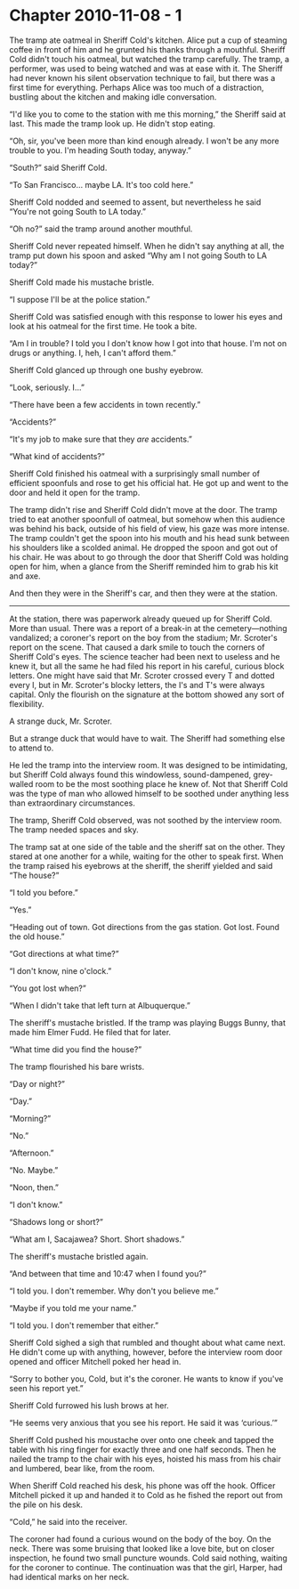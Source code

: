 # Chapter 2010-11-08 - 1

The tramp ate oatmeal in Sheriff Cold's kitchen.  Alice put a cup of steaming coffee in front of him
and he grunted his thanks through a mouthful.  Sheriff Cold didn't touch his oatmeal, but watched
the tramp carefully.  The tramp, a performer, was used to being watched and was at ease with it.  The
Sheriff had never known his silent observation technique to fail, but there was a first time for
everything.  Perhaps Alice was too much of a distraction, bustling about the kitchen and making
idle conversation.

“I'd like you to come to the station with me this morning,” the Sheriff said at last.  This made
the tramp look up.  He didn't stop eating.

“Oh, sir, you've been more than kind enough already.  I won't be any more trouble to you.  I'm
heading South today, anyway.”

“South?” said Sheriff Cold.

“To San Francisco… maybe LA.  It's too cold here.”

Sheriff Cold nodded and seemed to assent, but nevertheless he said “You're not going South to
LA today.”

“Oh no?” said the tramp around another mouthful.

Sheriff Cold never repeated himself.  When he didn't say anything at all, the tramp put down his
spoon and asked “Why am I not going South to LA today?”

Sheriff Cold made his mustache bristle.

“I suppose I'll be at the police station.”

Sheriff Cold was satisfied enough with this response to lower his eyes and look at his oatmeal
for the first time.  He took a bite.

“Am I in trouble?  I told you I don't know how I got into that house.  I'm not on drugs or
anything.  I, heh, I can't afford them.”

Sheriff Cold glanced up through one bushy eyebrow.

“Look, seriously.  I…”

“There have been a few accidents in town recently.”

“Accidents?”

“It's my job to make sure that they *are* accidents.”

“What kind of accidents?”

Sheriff Cold finished his oatmeal with a surprisingly small number of efficient spoonfuls
and rose to get his official hat.  He got up and went to the door and held it open for
the tramp.

The tramp didn't rise and Sheriff Cold didn't move at the door.  The tramp tried to eat another
spoonfull of oatmeal, but somehow when this audience was behind his back, outside of his
field of view, his gaze was more intense.  The tramp couldn't get the spoon into his mouth
and his head sunk between his shoulders like a scolded animal.  He dropped the spoon and
got out of his chair.  He was about to go through the door that Sheriff Cold was holding
open for him, when a glance from the Sheriff reminded him to grab his kit and axe.

And then they were in the Sheriff's car, and then they were at the station.

*****

At the station, there was paperwork already queued up for Sheriff Cold.  More than usual.
There was a report of a break-in at the cemetery—nothing vandalized; a coroner's report
on the boy from the stadium; Mr. Scroter's report on the scene. That caused a dark smile
to touch the corners of Sheriff Cold's eyes.  The science teacher had been next to useless
and he knew it, but all the same he had filed his report in his careful, curious block
letters.  One might have said that Mr. Scroter crossed every T and dotted every I, but
in Mr. Scroter's blocky letters, the I's and T's were always capital.  Only the flourish
on the signature at the bottom showed any sort of flexibility.

A strange duck, Mr. Scroter.

But a strange duck that would have to wait. The Sheriff had something else to attend to.

He led the tramp into the interview room.  It was designed to be intimidating, but Sheriff
Cold always found this windowless, sound-dampened, grey-walled room to be the most soothing place he
knew of.  Not that Sheriff Cold was the type of man who allowed himself to be soothed
under anything less than extraordinary circumstances.

The tramp, Sheriff Cold observed, was not soothed by the interview room.  The tramp needed
spaces and sky.

The tramp sat at one side of the table and the sheriff sat on the other.  They stared at
one another for a while, waiting for the other to speak first.  When the tramp raised his
eyebrows at the sheriff, the sheriff yielded and said “The house?”

“I told you before.”

“Yes.”

“Heading out of town.  Got directions from the gas station.  Got lost. Found the old house.”


“Got directions at what time?”

“I don't know, nine o'clock.”

“You got lost when?”

“When I didn't take that left turn at Albuquerque.”

The sheriff's mustache bristled.  If the tramp was playing Buggs Bunny, that made him Elmer
Fudd.  He filed that for later.

“What time did you find the house?”

The tramp flourished his bare wrists.

“Day or night?”

“Day.”

“Morning?”

“No.”

“Afternoon.”

“No.  Maybe.”

“Noon, then.”

“I don't know.”

“Shadows long or short?”

“What am I, Sacajawea?  Short.  Short shadows.”

The sheriff's mustache bristled again.

“And between that time and 10:47 when I found you?”

“I told you.  I don't remember. Why don't you believe me.”

“Maybe if you told me your name.”

“I told you.  I don't remember that either.”

Sheriff Cold sighed a sigh that rumbled and thought about what came next.  He didn't come up
with anything, however, before the interview room door opened and officer Mitchell poked her
head in.

“Sorry to bother you, Cold, but it's the coroner.  He wants to know if you've seen his report
yet.”

Sheriff Cold furrowed his lush brows at her.

“He seems very anxious that you see his report.  He said it was ‘curious.’”

Sheriff Cold pushed his moustache over onto one cheek and tapped the table with his ring finger
for exactly three and one half seconds.  Then he nailed the tramp to the chair with his eyes,
hoisted his mass from his chair and lumbered, bear like, from the room.

When Sheriff Cold reached his desk, his phone was off the hook.  Officer Mitchell picked it up
and handed it to Cold as he fished the report out from the pile on his desk.

“Cold,” he said into the receiver.

The coroner had found a curious wound on the body of the boy.  On the neck.  There was some
bruising that looked like a love bite, but on closer inspection, he found two small puncture
wounds.  Cold said nothing, waiting for the coroner to continue.  The continuation was that
the girl, Harper, had had identical marks on her neck.
